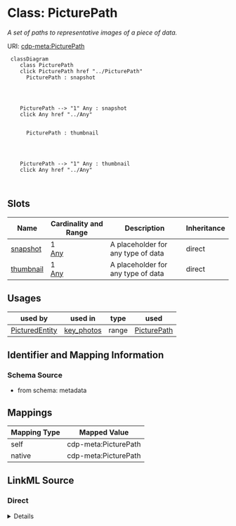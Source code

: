 

# Class: PicturePath


_A set of paths to representative images of a piece of data._





URI: [cdp-meta:PicturePath](metadataPicturePath)






```mermaid
 classDiagram
    class PicturePath
    click PicturePath href "../PicturePath"
      PicturePath : snapshot




    PicturePath --> "1" Any : snapshot
    click Any href "../Any"


      PicturePath : thumbnail




    PicturePath --> "1" Any : thumbnail
    click Any href "../Any"



```




<!-- no inheritance hierarchy -->


## Slots

| Name | Cardinality and Range | Description | Inheritance |
| ---  | --- | --- | --- |
| [snapshot](snapshot.md) | 1 <br/> [Any](Any.md) | A placeholder for any type of data | direct |
| [thumbnail](thumbnail.md) | 1 <br/> [Any](Any.md) | A placeholder for any type of data | direct |





## Usages

| used by | used in | type | used |
| ---  | --- | --- | --- |
| [PicturedEntity](PicturedEntity.md) | [key_photos](key_photos.md) | range | [PicturePath](PicturePath.md) |






## Identifier and Mapping Information







### Schema Source


* from schema: metadata




## Mappings

| Mapping Type | Mapped Value |
| ---  | ---  |
| self | cdp-meta:PicturePath |
| native | cdp-meta:PicturePath |







## LinkML Source

<!-- TODO: investigate https://stackoverflow.com/questions/37606292/how-to-create-tabbed-code-blocks-in-mkdocs-or-sphinx -->

### Direct

<details>
```yaml
name: PicturePath
description: A set of paths to representative images of a piece of data.
from_schema: metadata
attributes:
  snapshot:
    name: snapshot
    description: A placeholder for any type of data.
    from_schema: metadata
    exact_mappings:
    - cdp-common:snapshot
    rank: 1000
    alias: snapshot
    owner: PicturePath
    domain_of:
    - PicturePath
    range: Any
    required: true
    inlined: true
    inlined_as_list: true
  thumbnail:
    name: thumbnail
    description: A placeholder for any type of data.
    from_schema: metadata
    exact_mappings:
    - cdp-common:thumbnail
    rank: 1000
    alias: thumbnail
    owner: PicturePath
    domain_of:
    - PicturePath
    range: Any
    required: true
    inlined: true
    inlined_as_list: true

```
</details>

### Induced

<details>
```yaml
name: PicturePath
description: A set of paths to representative images of a piece of data.
from_schema: metadata
attributes:
  snapshot:
    name: snapshot
    description: A placeholder for any type of data.
    from_schema: metadata
    exact_mappings:
    - cdp-common:snapshot
    rank: 1000
    alias: snapshot
    owner: PicturePath
    domain_of:
    - PicturePath
    range: Any
    required: true
    inlined: true
    inlined_as_list: true
  thumbnail:
    name: thumbnail
    description: A placeholder for any type of data.
    from_schema: metadata
    exact_mappings:
    - cdp-common:thumbnail
    rank: 1000
    alias: thumbnail
    owner: PicturePath
    domain_of:
    - PicturePath
    range: Any
    required: true
    inlined: true
    inlined_as_list: true

```
</details>
